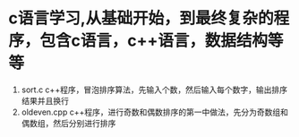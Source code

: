 # c语言学习,从基础开始，到最终复杂的程序，包含c语言，c++语言，数据结构等等
1. sort.c c++程序，冒泡排序算法，先输入个数，然后输入每个数字，输出排序结果并且换行
2. oldeven.cpp c++程序，进行奇数和偶数排序的第一中做法，先分为奇数组和偶数组，然后分别进行排序
